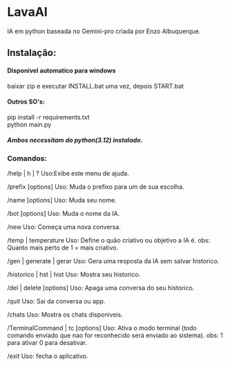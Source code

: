 # LavaAI
IA em python baseada no Gemini-pro criada por Enzo Albuquerque.

## Instalação:
#### Disponivel automatico para windows 
baixar zip e executar INSTALL.bat uma vez, depois START.bat
#### Outros SO's:
pip install -r requirements.txt  
python main.py
##### Ambos necessitam do python(3.12) instalado.

### Comandos:
/help | h | ?
Uso:Exibe este menu de ajuda.
       
/prefix [options]
Uso: Muda o prefixo para um de sua escolha.

/name [options]
Uso: Muda seu nome.

/bot [options]
Uso: Muda o nome da IA.
        
/new
Uso: Começa uma nova conversa.

/temp | temperature
Uso: Define o quão criativo ou objetivo a IA é.
obs: Quanto mais perto de 1 = mais criativo.

/gen | generate | gerar
Uso: Gera uma resposta da IA sem salvar historico.

/historico | hst | hist
Uso: Mostra seu historico.

/del | delete [options]
Uso: Apaga uma conversa do seu historico.

/quit
Uso: Sai da conversa ou app.
        
/chats
Uso: Mostra os chats disponiveis.
        
/TerminalCommand | tc [options]
Uso: Ativa o modo terminal (todo comando enviado que nao for reconhecido será enviado ao sistema).
obs: 1 para ativar 0 para desativar.

/exit
Uso: fecha o aplicativo.
